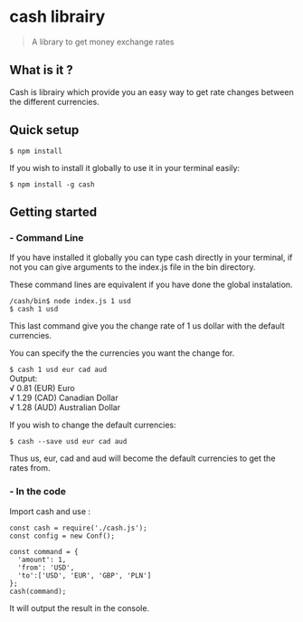 # cash librairy
> A library to get money exchange rates

## What is it ?
Cash is librairy which provide you an easy way to get rate changes between the different currencies.

## Quick setup
`$ npm install`

If you wish to install it globally to use it in your terminal easily:

`$ npm install -g cash`

## Getting started

### - Command Line
If you have installed it globally you can type cash directly in your terminal, if not you can give arguments to the index.js file in the bin directory.

These command lines are equivalent if you have done the global instalation.
```
/cash/bin$ node index.js 1 usd
$ cash 1 usd
```
This last command give you the change rate of 1 us dollar with the default currencies.

You can specify the the currencies you want the change for.


`$ cash 1 usd eur cad aud`<br>
Output:<br>
√ 0.81 (EUR) Euro<br>
√ 1.29 (CAD) Canadian Dollar<br>
√ 1.28 (AUD) Australian Dollar<br>

If you wish to change the default currencies:

`$ cash --save usd eur cad aud`<br>

Thus us, eur, cad and aud will become the default currencies to get the rates from.

### - In the code

Import cash and use :
```
const cash = require('./cash.js');
const config = new Conf();

const command = {
  'amount': 1,
  'from': 'USD',
  'to':['USD', 'EUR', 'GBP', 'PLN']
};
cash(command);
```
It will output the result in the console.